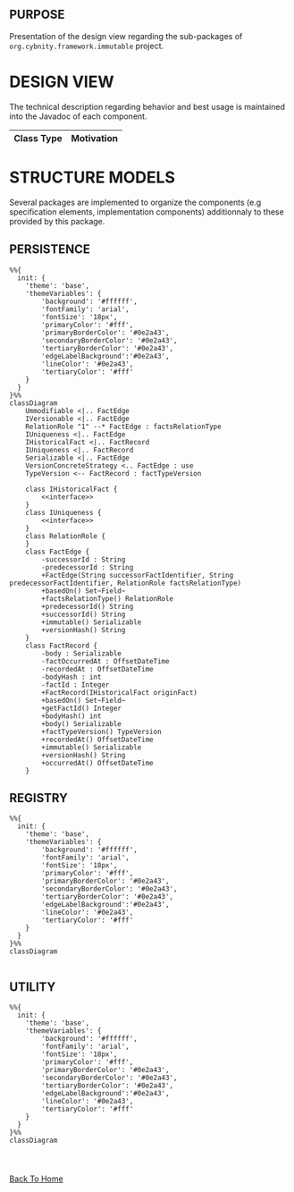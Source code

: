 ## PURPOSE
Presentation of the design view regarding the sub-packages of `org.cybnity.framework.immutable` project.

# DESIGN VIEW
The technical description regarding behavior and best usage is maintained into the Javadoc of each component.

|Class Type|Motivation|
| :-- | :-- |

# STRUCTURE MODELS
Several packages are implemented to organize the components (e.g specification elements, implementation components) additionnaly to these provided by this package.

## PERSISTENCE

```mermaid
%%{
  init: {
    'theme': 'base',
    'themeVariables': {
        'background': '#ffffff',
        'fontFamily': 'arial',
        'fontSize': '18px',
        'primaryColor': '#fff',
        'primaryBorderColor': '#0e2a43',
        'secondaryBorderColor': '#0e2a43',
        'tertiaryBorderColor': '#0e2a43',
        'edgeLabelBackground':'#0e2a43',
        'lineColor': '#0e2a43',
        'tertiaryColor': '#fff'
    }
  }
}%%
classDiagram
    Ummodifiable <|.. FactEdge
    IVersionable <|.. FactEdge
    RelationRole "1" --* FactEdge : factsRelationType
    IUniqueness <|.. FactEdge
    IHistoricalFact <|.. FactRecord
    IUniqueness <|.. FactRecord
    Serializable <|.. FactEdge
    VersionConcreteStrategy <.. FactEdge : use
    TypeVersion <-- FactRecord : factTypeVersion

    class IHistoricalFact {
        <<interface>>
    }
    class IUniqueness {
        <<interface>>
    }
    class RelationRole {
    }
    class FactEdge {
        -successorId : String
        -predecessorId : String
        +FactEdge(String successorFactIdentifier, String predecessorFactIdentifier, RelationRole factsRelationType)
        +basedOn() Set~Field~
        +factsRelationType() RelationRole
        +predecessorId() String
        +successorId() String
        +immutable() Serializable
        +versionHash() String
    }
    class FactRecord {
        -body : Serializable
        -factOccurredAt : OffsetDateTime
        -recordedAt : OffsetDateTime
        -bodyHash : int
        -factId : Integer
        +FactRecord(IHistoricalFact originFact)
        +basedOn() Set~Field~
        +getFactId() Integer
        +bodyHash() int
        +body() Serializable
        +factTypeVersion() TypeVersion
        +recordedAt() OffsetDateTime
        +immutable() Serializable
        +versionHash() String
        +occurredAt() OffsetDateTime
    }

```



## REGISTRY

```mermaid
%%{
  init: {
    'theme': 'base',
    'themeVariables': {
        'background': '#ffffff',
        'fontFamily': 'arial',
        'fontSize': '18px',
        'primaryColor': '#fff',
        'primaryBorderColor': '#0e2a43',
        'secondaryBorderColor': '#0e2a43',
        'tertiaryBorderColor': '#0e2a43',
        'edgeLabelBackground':'#0e2a43',
        'lineColor': '#0e2a43',
        'tertiaryColor': '#fff'
    }
  }
}%%
classDiagram


```

## UTILITY

```mermaid
%%{
  init: {
    'theme': 'base',
    'themeVariables': {
        'background': '#ffffff',
        'fontFamily': 'arial',
        'fontSize': '18px',
        'primaryColor': '#fff',
        'primaryBorderColor': '#0e2a43',
        'secondaryBorderColor': '#0e2a43',
        'tertiaryBorderColor': '#0e2a43',
        'edgeLabelBackground':'#0e2a43',
        'lineColor': '#0e2a43',
        'tertiaryColor': '#fff'
    }
  }
}%%
classDiagram


```

#
[Back To Home](README.md)
